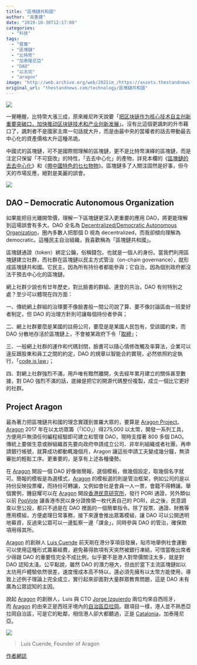 ```yaml
---
title: "區塊鏈共和國"
author: "高重建"
date: "2019-10-30T12:17:00"
categories:
  - "科技"
tags:
  - "眾籌"
  - "區塊鏈"
  - "比特幣"
  - "加泰隆尼亞"
  - "DAO"
  - "以太坊"
  - "aragon"
image: "http://web.archive.org/web/2021im_/https://assets.thestandnews.com/media/photos/0815a953-5359-4d14-9a27-88094488c7d42028129_RjrVP_5TqQBte.png"
original_url: "thestandnews.com/technology/區塊鏈共和國"
---
```

![](http://web.archive.org/web/2021im_/https://assets.thestandnews.com/media/photos/0815a953-5359-4d14-9a27-88094488c7d42028129_RjrVP_5TqQBte.png)

一覺睡醒，比特幣大漲三成，原來維尼昨天說要「[把区块链作为核心技术自主创新重要突破口，加快推动区块链技术和产业创新发展](http://web.archive.org/web/20211229132837/http://www.xinhuanet.com/politics/2019-10/25/c_1125153665.htm)」。沒有比這個更諷刺的升市藉口了，諷刺者不是國家主席一句話就大升，而是由最中央的當權者的話去帶動最去中心化的資產價格大升這種吊詭。

中國式的區塊鏈，可不是國際間理解的區塊鏈，更不是比特幣演繹的區塊鏈，而是注定只保留「不可竄改」的特性，「去去中心化」的產物，詳見本欄的《[區塊鏈的去去中心化](http://web.archive.org/web/20211229132837/https://ckxpress.com/de-decentralization-of-blockchain/)》和《[帶中國特色的乜乜物物](http://web.archive.org/web/20211229132837/https://ckxpress.com/the-chinese-way/)》。區塊鏈多了人關注固然是好事，但今天的市場反應，絕對是美麗的誤會。

![](http://web.archive.org/web/2021im_/https://assets.matters.news/embed/0815a953-5359-4d14-9a27-88094488c7d4.png)

DAO – Democratic Autonomous Organization
----------------------------------------

如果能把目光離開幣價，理解一下區塊鏈更深入更重要的應用 DAO，將更能理解到這場誤會有多大。DAO 全名為 [Decentralized/Democratic Autonomous Organization](http://web.archive.org/web/20211229132837/https://en.wikipedia.org/wiki/Decentralized_autonomous_organization)，圈內多數人把那個 D 視為 decentralized，而我卻傾向理解為 democratic。這種民主自治組織，我喜歡稱為「區塊鏈共和國」。

區塊鏈通證（token）綁定公鑰，俗稱錢包，也就是一個人的身份。當我們利用區塊鏈建立社群，而社群在區塊鏈以民主方式管治（on-chain governance），就形成區塊鏈共和國。它民主，因為所有持份者都能參與；它自治，因為個別政府都沒法干預去中心化的區塊鏈。

網上社群少說也有廿年歷史，對比臉書的群組、連登的共治，DAO 有何特別之處？至少可以體現在四方面：

一、傳統網上群組的治理要不像臉書般一間公司說了算、要不像討論區由一班愛好者制定，但 DAO 的治理方針則可讓每個持份者參與；

二、網上社群要麼是某國的註冊公司，要麼是是某國人民包有，受該國約束，而 DAO 分散地存活於區塊鏈上，不會被某政府下令「[取締](http://web.archive.org/web/20211229132837/https://www.hkcnews.com/event/70)」；

三、一般網上社群的運作和代碼封閉，臉書可以隨心情修改觸及率算法，企業可以違反跟股東和員工之間的約定，DAO 的規章以智能合約實現，必然依照約定執行，「[code is law](http://web.archive.org/web/20211229132837/https://harvardmagazine.com/2000/01/code-is-law-html)」；

四、對網上社群強烈不滿，用戶唯有黯然離開，失去經年累月建立的關係甚至數據，對 DAO 強烈不滿的話，底線是把它的開源代碼整份複製，成立一個比它更好的社群。

Project Aragon
--------------

最為著力把區塊鏈共和國的理念實踐到普羅大眾的，要算是 [Aragon Project](http://web.archive.org/web/20211229132837/https://aragon.org/)。[Aragon](http://web.archive.org/web/20211229132837/https://aragon.org/) 2017 年在以太坊眾籌（「ICO」）得275,000 以太幣，開發一系列工具，方便用戶無須任何編程經驗即可建立和管理 DAO，現時支撐著 800 多個 DAO。傳統上要做生意或辦組織首先要向政府申請成立公司、非牟利組織或者社團，再申請銀行帳號，就算成功都動輒幾個月，Aragon 讓這些申請工夫變成幾分鐘，無須審批的輕鬆工序。更重要的，是享有上述各種優勢。

在 [Aragon](http://web.archive.org/web/20211229132837/https://aragon.org/) 開設一個 DAO 好像做簡報，選個模板，做幾個設定，取幾個名字就可。簡報的模板是為選樣式，[Aragon](http://web.archive.org/web/20211229132837/https://aragon.org/) 的模板選的則是管治框架，例如公司的是以持份反映投票權，而持份可轉讓，又例如會社是會員一人一票，會籍不得轉讓。舉個實例，鍾庭耀可以在 [Aragon](http://web.archive.org/web/20211229132837/https://aragon.org/) 開設[香港民意研究所](http://web.archive.org/web/20211229132837/https://www.pori.hk/)，發行 PORI 通證，另外類似以前 [PopVote](http://web.archive.org/web/20211229132837/https://popvote.hk/) 讓香港市民以身分證換領一枚代表自己的 PORI，此之後，民意調查以至公投，都只不過是在 DAO 裡面的一個簡單指令。除了投票、通證、財務等應用模組，方便處理日常事務，接下來還會推出眾籌模組，讓 DAO 可以公開透明地募資，反過來公眾可以一邊監察一邊「課金」，同時參與 DAO 的管治，確保款項用得其所。

[Aragon](http://web.archive.org/web/20211229132837/https://aragon.org/) 的創辦人 [Luis Cuende](http://web.archive.org/web/20211229132837/https://twitter.com/licuende) 前天剛在港分享項目發展，貼市地舉例社會運動可以使用這種形式籌募經費，避免募得款項有天突然被銀行凍結，可惜當晚出席者少得跟 DAO 的重要性完全不成比例，似乎要不是港人對幣價關注太多，就是對 DAO 認知太淺。公平點說，雖然 DAO 的潛力極大，但由於當下主流區塊鏈如以太坊用戶體驗依然很差，速度慢成本高不特以，還必須先擁有以太幣方能使用，導致上述例子理論上完全成立，實行起來卻面對大量群眾教育問題，這是 DAO 未有廣為公眾認知的主因。

說起 [Aragon](http://web.archive.org/web/20211229132837/https://aragon.org/) 的創辦人，Luis 與 CTO [Jorge Izquierdo](http://web.archive.org/web/20211229132837/https://twitter.com/izqui9) 兩位均來自西班牙，而 [Aragon](http://web.archive.org/web/20211229132837/https://aragon.org/) 的由來正是西班牙境內的[自治區亞拉岡](http://web.archive.org/web/20211229132837/https://en.wikipedia.org/wiki/Aragon)。跟項目一樣，港人並不熟悉亞拉岡自治區，可是它的毗鄰，相信港人卻大都聽過，正是 [Catalonia](http://web.archive.org/web/20211229132837/https://en.wikipedia.org/wiki/Catalonia)，加泰隆尼亞。

![](http://web.archive.org/web/2021im_/https://assets.matters.news/embed/f431f889-759c-473b-acfb-219e5ddbb334.jpeg)
> Luis Cuende, Founder of Aragon

[作者網誌](http://web.archive.org/web/20211229132837/https://ckxpress.com/republic-of-blockchain/?fbclid=IwAR3ssBdbMy9HGZJjxych6b067yFW71eHDWRMR9TBeqVc6j4suRGahcCV3OM)